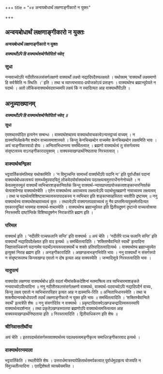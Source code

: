 +++
title = "०४ अन्वयबोधार्थं लक्षणाङ्गीकारो न युक्तः"

+++


## अन्वयबोधार्थं लक्षणाङ्गीकारो न युक्तः

**अन्वयबोधार्थं लक्षणाङ्गीकारो न युक्तः**

***वाक्यार्थोऽपि हि वाक्यार्थशब्देनैवोदितो भवेत्***

### **सुधा**

नन्ववाच्योऽपि नदीतीरफलसंसर्गलक्षणो वाक्यार्थो लक्ष्यो नद्यादिपदैरुपलक्ष्यते । यथोक्तम् ‘वाक्यार्थो लक्ष्यमाणो हि सर्वत्रैवेति नः स्थितिः ।’ इति । तथा च व्याप्त्यभावाद-प्रयोजकोऽयं प्रसङ्गः । वाक्यार्थश्च ब्रह्माभ्युपेयते न पदार्थः । अतो लौकिकवाक्यार्थवदवाच्यमपि लक्ष्यं किं न स्यादित्यत आह वाक्यार्थोपीऽति ।

## **अनुव्याख्यानम्**

***वाक्यार्थोऽपि हि वाक्यार्थशब्देनैवोदितो भवेत् ॥***

**सुधा**

एवशब्दस्योदित इत्यनेन सम्बन्धः । वाक्यार्थशब्दस्य वाक्यार्थावाचकत्वेऽन्यत्तद्वाच्यं वाच्यम् । न ह्यस्माभिर्लक्षकेनैव शब्देन वाच्यत्वमाशास्यते । किन्तु केनचिच्छब्देन वाच्यमेव केनचिच्छब्देन लक्ष्यमिति भावः । अयं चाङ्गीकारवादो ज्ञेयः । अन्विताभिधानस्य समर्थितत्वात् । ब्रह्मणो वाक्यार्थत्वं तु संसर्गत्वस्य संसृष्टत्वस्य वाऽनङ्गीकारादयुक्तम् । वाक्यस्याखण्डार्थनिष्ठताया निरस्तत्वात् ।

### **वाक्यार्थचन्द्रिका**

भट्टवार्तिकसंमतिमाह यथोक्तमिति । ‘न विमुञ्चन्ति सामार्थ्यं वार्क्यार्थेऽपि पदानि नः’ इति पूर्वार्धोक्तं पदानां वाक्यार्थबोधकत्वरूपं सामर्थ्यमुपपादयितुं लोकवेदयोर्वाक्यार्थस्य पदलक्ष्यत्वमुत्तरार्धेनानेनोच्यते । न केवलमुत्तरमूलं वाक्यार्थे व्यभिचारशङ्कानिवर्तकं किन्तु वाक्यार्थ-न्यायप्राप्ताप्रयोजकत्वशङ्कान्तरनिवर्तकं चेत्याशयेनाह वाक्यार्थश्चेति । एतेन वाक्यार्थस्य अवाच्यस्य लक्ष्यत्वेऽपि पदार्थभूतब्रह्मणो नावाच्यस्य लक्ष्यत्वम् । तथा च पदार्थत्वविशिष्टावाच्यत्वरूपापादकस्य न व्यभिचार इति शङ्काप्यपहस्तिता भवतीति द्रष्टव्यम् ॥ ननु वाक्यार्थस्य वाक्यार्थशब्दवाच्यत्वं कुतः । तथात्वेऽपि वाक्यगतपदवाच्यत्वं तु नैव प्राप्तमित्ययुक्तमेतदित्यत एवकारसूचितं भावमाह वाक्यार्थ-शब्दस्येति । वाक्यार्थश्च ब्रह्माभ्युपेयत इति द्वितीयदूषणं दृष्टान्ते वाच्यत्वोक्त्या निरस्तमपि दार्ष्टान्तिके विशिष्यदूषणेन निराकरोति ब्रह्मण इति ।

### **परिमल**

वाक्यार्थ इति । ‘नदीतीरे पञ्चफलानि सन्ति’ इति वाक्यार्थः ॥ अयं चेति । ‘नदीतीरे पञ्च फलानि सन्ति’ इति वाक्यार्थो नद्यादिपदैर्लक्ष्यत इति वाद इत्यर्थः ॥ समर्थितत्वादिति । ‘शक्तिश्चैवान्विते स्वार्थे’ इत्यादिना जिज्ञासाधिकरणे पदानामेव पदार्थेऽन्वयरूपवाक्यार्थे च शक्तेः प्रतिपादितत्वादित्यर्थः । वाक्यार्थश्च ब्रह्माभ्युपयेत इत्युक्तं निराह ब्रह्मण इति । अनङ्गीकारादिति । अखण्डत्वभङ्गभियेति भावः । ननु वाक्यार्थो न संसर्गरूपो न संसृष्टरूपश्च किन्त्वखण्ड एवातो न दोष इत्यत आह वाक्यस्येति । जन्मादिसूत्रे निरस्तत्वादिति भावः ।

### **यादुपत्यं**

वाक्यादेव लक्षणया वाक्यार्थबोध इति वदतां मीमांसकैकदेशिनां मतमाश्रित्य तत्र व्यभिचारमाशङ्कते नन्ववाच्योऽपीत्यादिना ॥ ननु नदीतीरफलसंसर्गलक्षणो वाक्यार्थः, वाक्यार्थ-पदवाच्योऽपि नद्यादिपदैर्न वाच्यः, किन्तु लक्ष्य एवातो न व्यभिचारपरिहार इत्यत आह न ह्यस्माभि-रिति ॥ अन्विताभिधानस्येति । तथा च शक्त्यैवान्वयबोधोपपत्तौ तदर्थं लक्षणाङ्गीकारो न युक्त इति भावः ॥ समर्थितत्वादिति । ‘शक्तिश्चैवान्विते स्वार्थे’ इत्यत्रेति शेषः ॥ ननु संसर्गादिरेव न वाक्यार्थः । प्रकृष्टादिवाक्येऽखण्डचन्द्रादिस्वरूपस्यापि वाक्यार्थत्वदर्शनात् । तथा प्रकृतेऽखण्डरूपतया ब्रह्मणोऽपि वाक्यार्थत्वमस्त्वित्यत आह वाक्यस्याखण्डार्थनिष्ठताया इति ॥ निरस्तत्वादिति । द्वितीयाधिकरण इति शेषः ॥

### **श्रीनिवासतीर्थीया**

अयं चेति । इतरपदार्थसंसर्गरूपवाक्यार्थस्य पदलक्ष्यत्वमङ्गीकृत्य समाधिरङ्गीकारवाद इत्यर्थः ।

### **वाक्यार्थरत्नमाला**

भट्टवार्तिकेति । स्थलीयेति शेषः । उत्तरार्धमात्रस्यापेक्षितार्थसमर्पकत्वात् पूर्वार्धमुदाहृत्य योजयति न विमुञ्चतीत्यादिना । एतद्विशेषतो व्याख्येयमस्ति ।

